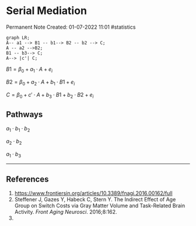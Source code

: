 # Serial Mediation
Permanent Note
Created: 01-07-2022 11:01
#statistics

```mermaid
graph LR;
A-- a1 --> B1 -- b1--> B2 -- b2 --> C;
A -- a2 -->B2;
B1 -- b3--> C;
A--> |c'| C;
```

$B1 = \beta_0 + a_1 \cdot A + e_i$
 
$B2 = \beta_0 + a_2 \cdot A + b_1 \cdot B1 + e_i$
 
$C=\beta_0 + c' \cdot A + b_3 \cdot B1 + b_2 \cdot B2 + e_i$

## Pathways
$a_1 \cdot b_1 \cdot b_2$
 
$a_2 \cdot b_2$
 
$a_1 \cdot b_3$

---
## References
1. https://www.frontiersin.org/articles/10.3389/fnagi.2016.00162/full
2. Steffener J, Gazes Y, Habeck C, Stern Y. The Indirect Effect of Age Group on Switch Costs via Gray Matter Volume and Task-Related Brain Activity. _Front Aging Neurosci_. 2016;8:162.
3. 